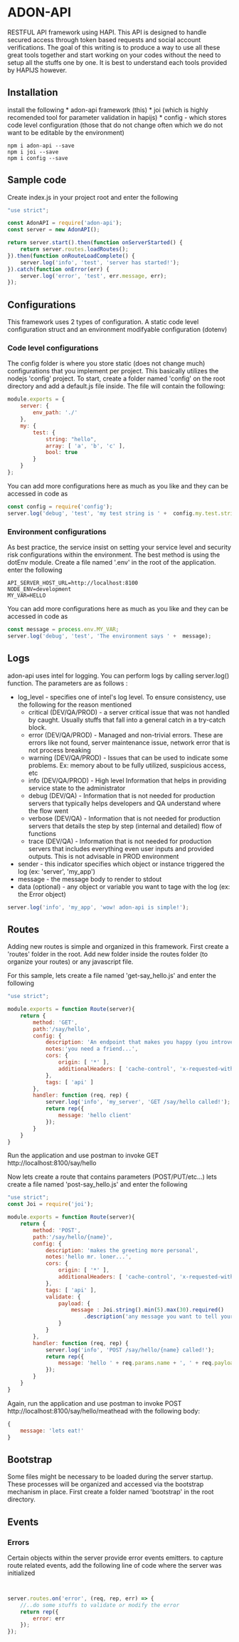 # ADON-API
RESTFUL API framework using HAPI. This API is designed to handle secured access through token based requests and social account verifications. The goal of this writing is to produce a way to use all these great tools together and start working on your codes without the need to setup all the stuffs one by one. It is best to understand each tools provided by HAPIJS however.

## Installation
install the following
	* adon-api framework (this) 
	* joi (which is highly recomended tool for parameter validation in hapijs)
	* config - which stores code level configuration (those that do not change often which we do not want to be editable by the environment)
```npm
npm i adon-api --save
npm i joi --save
npm i config --save
```

## Sample code
Create index.js in your project root and enter the following
```javascript 1.6
"use strict";

const AdonAPI = require('adon-api');
const server = new AdonAPI();

return server.start().then(function onServerStarted() {
    return server.routes.loadRoutes();
}).then(function onRouteLoadComplete() {
	server.log('info', 'test', 'server has started!');
}).catch(function onError(err) {
    server.log('error', 'test', err.message, err);
});
```

## Configurations
This framework uses 2 types of configuration. A static code level configuration struct and an environment modifyable configuration (dotenv)

### Code level configurations
The config folder is where you store static (does not change much) configurations that you implement per project. This basically utilizes the nodejs 'config' project. To start, create a folder named 'config' on the root directory and add a default.js file inside. The file will contain the following:
```javascript 1.6
module.exports = {
	server: {
		env_path: './'
	},
	my: {
		test: {
			string: "hello",
			array: [ 'a', 'b', 'c' ],
			bool: true
		}
	}
};
```
You can add more configurations here as much as you like and they can be accessed in code as
```javascript 1.6
const config = require('config');
server.log('debug', 'test', 'my test string is ' +  config.my.test.string);
```

### Environment configurations
As best practice, the service insist on setting your service level and security risk configurations within the environment. The best method is using the dotEnv module. 
Create a file named '.env' in the root of the application. enter the following
```text
API_SERVER_HOST_URL=http://localhost:8100
NODE_ENV=development
MY_VAR=HELLO
```
You can add more configurations here as much as you like and they can be accessed in code as
```javascript 1.6
const message = process.env.MY_VAR;
server.log('debug', 'test', 'The environment says ' +  message);
```

## Logs
adon-api uses intel for logging. You can perform logs by calling server.log() function. The parameters are as follows :
* log_level - specifies one of intel's log level. To ensure consistency, use the following for the reason mentioned
	* critical (DEV/QA/PROD) - a server critical issue that was not handled by caught. Usually stuffs that fall into a general catch in a try-catch block.
    * error (DEV/QA/PROD) - Managed and non-trivial errors. These are errors like not found, server maintenance issue, network error that is not process breaking 
	* warning (DEV/QA/PROD) - Issues that can be used to indicate some problems. Ex: memory about to be fully utilized, suspicious access, etc
    * info (DEV/QA/PROD) - High level Information that helps in providing service state to the administrator
    * debug (DEV/QA) - Information that is not needed for production servers that typically helps developers and QA understand where the flow went
    * verbose (DEV/QA) - Information that is not needed for production servers that details the step by step (internal and detailed) flow of functions
    * trace (DEV/QA) - Information that is not needed for production servers that includes everything even user inputs and provided outputs. This is not advisable in PROD environment 
* sender - this indicator specifies which object or instance triggered the log (ex: 'server', 'my_app')
* message - the message body to render to stdout
* data (optional) - any object or variable you want to tage with the log (ex: the Error object)
```javascript
server.log('info', 'my_app', 'wow! adon-api is simple!');
```

## Routes
Adding new routes is simple and organized in this framework. First create a 'routes' folder in the root.
Add new folder inside the routes folder (to organize your routes) or any javascript file.

For this sample, lets create a file named 'get-say_hello.js' and enter the following
```javascript 1.6
"use strict";

module.exports = function Route(server){
	return {
		method: 'GET',
		path:'/say/hello',
		config: {
			description: 'An endpoint that makes you happy (you introvert!)',
			notes:'you need a friend...',
			cors: {
				origin: [ '*' ],
				additionalHeaders: [ 'cache-control', 'x-requested-with' ]
			},
			tags: [ 'api' ]
		},
		handler: function (req, rep) {
			server.log('info', 'my_server', 'GET /say/hello called!');
			return rep({
				message: 'hello client'
			});
		}
	}
}
```

Run the application and use postman to invoke GET http://localhost:8100/say/hello  

Now lets create a route that contains parameters (POST/PUT/etc...)
lets create a file named 'post-say_hello.js' and enter the following

```javascript 1.6
"use strict";
const Joi = require('joi');

module.exports = function Route(server){
	return {
		method: 'POST',
		path:'/say/hello/{name}',
		config: {
			description: 'makes the greeting more personal',
			notes:'hello mr. loner...',
			cors: {
				origin: [ '*' ],
				additionalHeaders: [ 'cache-control', 'x-requested-with' ]
			},
			tags: [ 'api' ],
			validate: {
				payload: {
					message : Joi.string().min(5).max(30).required()
						.description('any message you want to tell yourself?')
				}
			}
		},
		handler: function (req, rep) {
			server.log('info', 'POST /say/hello/{name} called!');
			return rep({
				message: 'hello ' + req.params.name + ', ' + req.payload.message 
			});
		}
	}
}
```

Again, run the application and use postman to invoke POST http://localhost:8100/say/hello/meathead with the following body:
```javascript 1.6
{
	message: 'lets eat!'
}
```

## Bootstrap
Some files might be necessary to be loaded during the server startup. These processes will be organized and accessed via the bootstrap mechanism in place. First create a folder named 'bootstrap' in the root directory.

## Events

### Errors
Certain objects within the server provide error events emitters. to capture route related events, add the following line of code where the server was initialized
```javascript 1.6


server.routes.on('error', (req, rep, err) => {
	//..do some stuffs to validate or modify the error
	return rep({
		error: err
	});
});
```